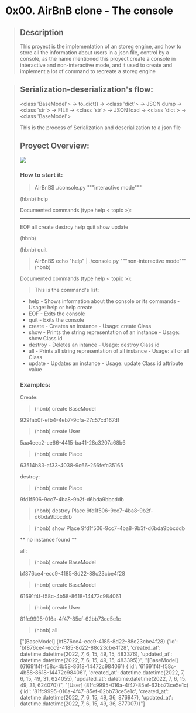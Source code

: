 <h1 dir="auto"><span>0x00. AirBnB clone - The console</span></h1>
<blockquote>
<h2> Description </h2>
<p dir="auto">This proyect is the implementation of an storeg engine, and how to store all the information about users in a json file, control by a console, as the name mentioned this proyect create a console in interactive and non-interactive mode, and it used to create and implement a lot of command to recreate a storeg engine </p>
</blockquote>
<blockquote>
</ul>
<h2>Serialization-deserialization's flow:</h2>
<p dir="auto">&lt;class 'BaseModel'&gt; -&gt; to_dict() -&gt; &lt;class 'dict'&gt; -&gt; JSON dump -&gt; &lt;class 'str'&gt; -&gt; FILE -&gt; &lt;class 'str'&gt; -&gt; JSON load -&gt; &lt;class 'dict'&gt; -&gt; &lt;class 'BaseModel'&gt;</p>
<p> This is the process of Serialization and deserialization to a json file </p>
<h2> Proyect Overview:</h2>
<img src="https://s3.amazonaws.com/intranet-projects-files/concepts/74/hbnb_step1.png">
<h3 dir="auto">How to start it:</h3>
<blockquote>
<p dir="auto"><span>AirBnB$ ./console.py</span>&nbsp;"""interactive mode"""</p>
</blockquote>
<p dir="auto">(hbnb) help</p>
<p dir="auto">Documented commands (type help &lt; topic &gt;):</p>
<hr />
<p dir="auto">EOF all create destroy help quit show update</p>
<p dir="auto">(hbnb)</p>
<p dir="auto">(hbnb) quit</p>
<blockquote>
<p dir="auto"><span>AirBnB$ echo "help" | ./console.py</span>&nbsp;"""non-interactive mode""" (hbnb)</p>
</blockquote>
<p dir="auto">Documented commands (type help &lt; topic &gt;):</p>
<blockquote>
<p dir="auto">This is the command's list:</p>
</blockquote>
<ul dir="auto">
<li><span>help</span>&nbsp;- Shows information about the console or its commands - Usage: help or help create</li>
<li><span>EOF</span>&nbsp;- Exits the console</li>
<li><span>quit</span>&nbsp;- Exits the console</li>
<li><span>create</span>&nbsp;- Creates an instance - Usage: create Class</li>
<li><span>show</span>&nbsp;- Prints the string representation of an instance - Usage: show Class id</li>
<li><span>destroy</span>&nbsp;- Deletes an intance - Usage: destroy Class id</li>
<li><span>all</span>&nbsp;- Prints all string representation of all instance - Usage: all or all Class</li>
<li><span>update</span>&nbsp;- Updates an instance - Usage: update Class id attribute value</li>
</ul>
<h3>Examples:</h3>
<p dir="auto"><span>Create:</span></p>
<blockquote>
<p dir="auto">(hbnb) create BaseModel</p>
</blockquote>
<p dir="auto">929fab0f-efb4-4eb7-9cfa-27c57cd167df</p>
<blockquote>
<p dir="auto">(hbnb) create User</p>
</blockquote>
<p dir="auto">5aa4eec2-ce66-4415-ba41-28c3207a68b6</p>
<blockquote>
<p dir="auto">(hbnb) create Place</p>
</blockquote>
<p dir="auto">63514b83-af33-4038-9c66-256fefc35165</p>
<p dir="auto"><span>destroy:</span></p>
<blockquote>
<p dir="auto">(hbnb) create Place</p>
</blockquote>
<p dir="auto">9fd1f506-9cc7-4ba8-9b2f-d6bda9bbcddb</p>
<blockquote>
<p dir="auto">(hbnb) destroy Place 9fd1f506-9cc7-4ba8-9b2f-d6bda9bbcddb</p>
</blockquote>
<blockquote>
<p dir="auto">(hbnb) show Place 9fd1f506-9cc7-4ba8-9b3f-d6bda9bbcddb</p>
</blockquote>
<p dir="auto">** no instance found **</p>
<p dir="auto"><span>all:</span></p>
<blockquote>
<p dir="auto">(hbnb) create BaseModel</p>
</blockquote>
<p dir="auto">bf876ce4-ecc9-4185-8d22-88c23cbe4f28</p>
<blockquote>
<p dir="auto">(hbnb) create BaseModel</p>
</blockquote>
<p dir="auto">61691f4f-f58c-4b58-8618-14472c984061</p>
<blockquote>
<p dir="auto">(hbnb) create User</p>
</blockquote>
<p dir="auto">81fc9995-016a-4f47-85ef-62bb73ce5e1c</p>
<blockquote>
<p dir="auto">(hbnb) all</p>
</blockquote>
<p dir="auto">["[BaseModel] (bf876ce4-ecc9-4185-8d22-88c23cbe4f28) {'id': 'bf876ce4-ecc9-4185-8d22-88c23cbe4f28', 'created_at': datetime.datetime(2022, 7, 6, 15, 49, 15, 483376), 'updated_at': datetime.datetime(2022, 7, 6, 15, 49, 15, 483395)}", "[BaseModel] (61691f4f-f58c-4b58-8618-14472c984061) {'id': '61691f4f-f58c-4b58-8618-14472c984061', 'created_at': datetime.datetime(2022, 7, 6, 15, 49, 31, 624055), 'updated_at': datetime.datetime(2022, 7, 6, 15, 49, 31, 624070)}", "[User] (81fc9995-016a-4f47-85ef-62bb73ce5e1c) {'id': '81fc9995-016a-4f47-85ef-62bb73ce5e1c', 'created_at': datetime.datetime(2022, 7, 6, 15, 49, 36, 876947), 'updated_at': datetime.datetime(2022, 7, 6, 15, 49, 36, 877007)}"]</p>
